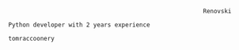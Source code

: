 ```
                                                       Renovski
```

`Python developer with 2 years experience`

`tomraccoonery`

